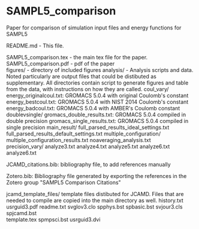 # SAMPL5_comparison
Paper for comparison of simulation input files and energy functions for SAMPL5

README.md - This file.

SAMPL5_comparison.tex - the main tex file for the paper.
SAMPL5_comparison.pdf - pdf of the paper	
figures/ - directory of included figures
analysis/ - Analysis scripts and data.  Noted particularly are output files that could be distibuted as supplementary. All directories contain script to generate figures and table from the data, with instructions on how they are called.
    coul_vary/
	energy_originalcoul.txt: GROMACS 5.0.4 with original Coulomb's constant
    	energy_bestcoul.txt: GROMACS 5.0.4 with NIST 2014 Coulomb's constant
    	energy_badcoul.txt: GROMACS 5.0.4 with AMBER's Coulomb constant   
    doublevsingle/
	gromacs_double_results.txt: GROMACS 5.0.4 compiled in double precision
	gromacs_single_results.txt: GROMACS 5.0.4 compiled in single precision
    main_result/
    full_parsed_results_ideal_settings.txt	
	full_parsed_results_default_settings.txt
    multiple_configuration/
	multiple_configuration_results.txt
	noaveraging_analysis.txt	
    precision_vary/
	analyze3.txt
	analyze4.txt
	analyze5.txt
	analyze6.txt
	analyze6.txt

JCAMD_citations.bib: bibliography file, to add references manually

Zotero.bib: Bibliography file generated by exporting the references in the Zotero group "SAMPL5 Comparison Citations"

jcamd_template_files/  template files distibuted for JCAMD.  Files that are needed to compile are copied into the main directory as well.
	history.txt
	usrguid3.pdf
	readme.txt
	svglov3.clo
	spphys.bst
	spbasic.bst
	svjour3.cls
	spjcamd.bst  
	template.tex
	spmpsci.bst
	usrguid3.dvi


